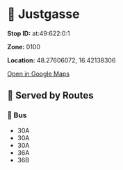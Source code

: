 # 🚉 Justgasse


**Stop ID:** at:49:622:0:1

**Zone:** 0100

**Location:** 48.27606072, 16.42138306

[Open in Google Maps](https://www.google.com/maps?q=48.27606072,16.42138306)

## 🚆 Served by Routes

### 🚌 Bus
- 30A
- 30A
- 30A
- 36A
- 36B